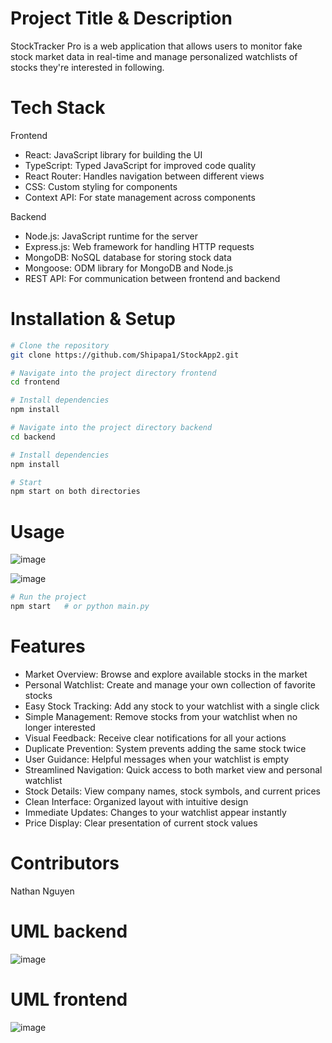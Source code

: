 # Project Title & Description

StockTracker Pro is a web application that allows users to monitor fake stock market data in real-time and manage personalized watchlists of stocks they're interested in following.

# Tech Stack

Frontend

- React: JavaScript library for building the UI
- TypeScript: Typed JavaScript for improved code quality
- React Router: Handles navigation between different views
- CSS: Custom styling for components
- Context API: For state management across components

Backend

- Node.js: JavaScript runtime for the server
- Express.js: Web framework for handling HTTP requests
- MongoDB: NoSQL database for storing stock data
- Mongoose: ODM library for MongoDB and Node.js
- REST API: For communication between frontend and backend

# Installation & Setup

```sh
# Clone the repository
git clone https://github.com/Shipapa1/StockApp2.git

# Navigate into the project directory frontend
cd frontend

# Install dependencies
npm install

# Navigate into the project directory backend
cd backend

# Install dependencies
npm install

# Start
npm start on both directories

```

# Usage

![image](https://github.com/user-attachments/assets/ccdcc657-0e59-4c4f-a372-d046dc3cdb8e)

![image](https://github.com/user-attachments/assets/8444dc45-f21f-4564-98d4-b52f96ae6cee)



```sh
# Run the project
npm start   # or python main.py
```

# Features
- Market Overview: Browse and explore available stocks in the market
- Personal Watchlist: Create and manage your own collection of favorite stocks
- Easy Stock Tracking: Add any stock to your watchlist with a single click
- Simple Management: Remove stocks from your watchlist when no longer interested
- Visual Feedback: Receive clear notifications for all your actions
- Duplicate Prevention: System prevents adding the same stock twice
- User Guidance: Helpful messages when your watchlist is empty
- Streamlined Navigation: Quick access to both market view and personal watchlist
- Stock Details: View company names, stock symbols, and current prices
- Clean Interface: Organized layout with intuitive design
- Immediate Updates: Changes to your watchlist appear instantly
- Price Display: Clear presentation of current stock values

# Contributors
Nathan Nguyen

# UML backend
![image](https://github.com/user-attachments/assets/0247b792-1721-43c8-8d36-30e3f1ca8079)

# UML frontend
![image](https://github.com/user-attachments/assets/6bbd1261-ccb2-434d-9235-20966b7e56d4)
